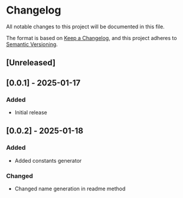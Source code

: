 # Changelog
All notable changes to this project will be documented in this file.

The format is based on [Keep a Changelog](https://keepachangelog.com/en/1.0.0/),
and this project adheres to [Semantic Versioning](https://semver.org/spec/v2.0.0.html).

## [Unreleased]

## [0.0.1] - 2025-01-17
### Added
- Initial release

## [0.0.2] - 2025-01-18
### Added
- Added constants generator
### Changed
- Changed name generation in readme method


